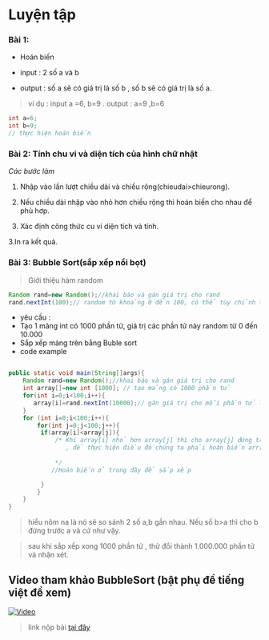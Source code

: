 # Luyện tập

### Bài 1:

- Hoán biến 

- input : 2 số  a và b
- output : số a sẽ có giá trị là số b , số b sẽ có giá trị là số a.
> ví dụ : input  a =6, b=9 . output : a=9 ,b=6

```Java
int a=6;
int b=9;
// thực hiện hoán biến 
```
### Bài 2: Tính chu vi và diện tích của hình chữ nhật

_Các bước làm_

1. Nhập vào lần lượt chiều dài và chiều rộng(chieudai>chieurong).

  1. Nếu chiều dài nhập vào nhỏ hơn chiều rộng thì hoán biến cho nhau để phù hơp.

2. Xác định công thức cu vi diện tích và tính.

3.In ra kết quả.

### Bài 3: Bubble Sort(sắp xếp nổi bọt)

> Giới thiệu hàm random
```Java
Random rand=new Random();//khai báo và gán giá trị cho rand
rand.nextInt(100);// random từ khoảng 0 đến 100, có thể tùy chỉnh thành tùy thích
```
- yêu cầu :
 - Tạo 1 mảng int có 1000 phần tử, giá trị các phần tử này random từ 0 đến 10.000
 - Sắp xếp mảng trên bằng Buble sort
- code example
```Java

public static void main(String[]args){
    Random rand=new Random();//khai báo và gán giá trị cho rand
    int array[]=new int [1000]; // tạo mảng có 1000 phần tử
    for(int i=0;i<100;i++){
       array[i]=rand.nextInt(10000);// gán giá trị cho mỗi phần tử là 1 số random từ 0=>10000
    }
    for (int i=0;i<100;i++){
        for(int j=0;j<100;j++){
         if(array[i]<array[j]){
             /* Khi array[i] nhỏ hơn array[j] thì cho array[j] đứng trước array[i]
                , để thực hiện điều đó chúng ta phải hoán biến arr[i] và arr[j] cho nhau
            
             */              
            //Hoán biến ở trong đây để sắp xếp

         }
        }
    }
}
```
> hiểu nôm na là nó sẽ so sánh 2 số a,b gần nhau. Nếu số b>a thì cho b đứng trước a và cứ như vậy.

> sau khi sắp xếp xong 1000 phần tử , thử đổi thành 1.000.000 phần tử và nhận xét.

## Video tham khảo BubbleSort (bật phụ đề tiếng việt để xem)
[![Video](https://res.cloudinary.com/marcomontalbano/image/upload/v1651894985/video_to_markdown/images/youtube--g8qeaEd2jTc-c05b58ac6eb4c4700831b2b3070cd403.jpg)](https://www.youtube.com/watch?v=g8qeaEd2jTc "Video")

> link nộp bài [tại đây](https://driveuploader.com/upload/M9MqNr91j1/)




